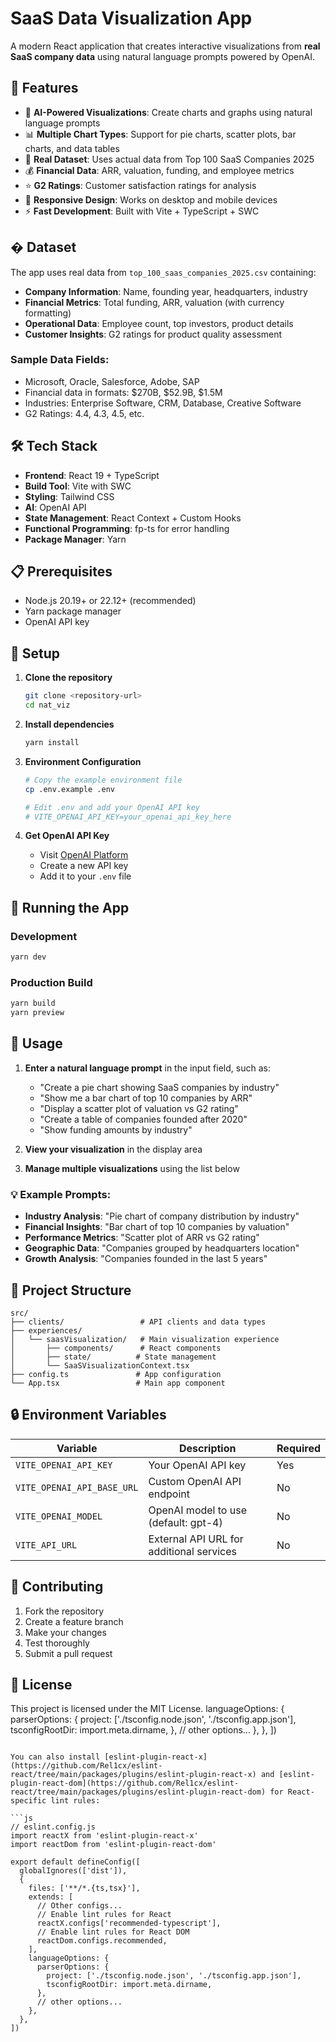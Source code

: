 # SaaS Data Visualization App

A modern React application that creates interactive visualizations from **real SaaS company data** using natural language prompts powered by OpenAI.

## 🚀 Features

- 🤖 **AI-Powered Visualizations**: Create charts and graphs using natural language prompts
- 📊 **Multiple Chart Types**: Support for pie charts, scatter plots, bar charts, and data tables
- 💾 **Real Dataset**: Uses actual data from Top 100 SaaS Companies 2025
- 💰 **Financial Data**: ARR, valuation, funding, and employee metrics
- ⭐ **G2 Ratings**: Customer satisfaction ratings for analysis
- 📱 **Responsive Design**: Works on desktop and mobile devices
- ⚡ **Fast Development**: Built with Vite + TypeScript + SWC

## � Dataset

The app uses real data from `top_100_saas_companies_2025.csv` containing:

- **Company Information**: Name, founding year, headquarters, industry
- **Financial Metrics**: Total funding, ARR, valuation (with currency formatting)
- **Operational Data**: Employee count, top investors, product details
- **Customer Insights**: G2 ratings for product quality assessment

### Sample Data Fields:
- Microsoft, Oracle, Salesforce, Adobe, SAP
- Financial data in formats: $270B, $52.9B, $1.5M
- Industries: Enterprise Software, CRM, Database, Creative Software
- G2 Ratings: 4.4, 4.3, 4.5, etc.

## 🛠️ Tech Stack

- **Frontend**: React 19 + TypeScript
- **Build Tool**: Vite with SWC
- **Styling**: Tailwind CSS
- **AI**: OpenAI API
- **State Management**: React Context + Custom Hooks
- **Functional Programming**: fp-ts for error handling
- **Package Manager**: Yarn

## 📋 Prerequisites

- Node.js 20.19+ or 22.12+ (recommended)
- Yarn package manager
- OpenAI API key

## 🔧 Setup

1. **Clone the repository**
   ```bash
   git clone <repository-url>
   cd nat_viz
   ```

2. **Install dependencies**
   ```bash
   yarn install
   ```

3. **Environment Configuration**
   ```bash
   # Copy the example environment file
   cp .env.example .env

   # Edit .env and add your OpenAI API key
   # VITE_OPENAI_API_KEY=your_openai_api_key_here
   ```

4. **Get OpenAI API Key**
   - Visit [OpenAI Platform](https://platform.openai.com/api-keys)
   - Create a new API key
   - Add it to your `.env` file

## 🚀 Running the App

### Development
```bash
yarn dev
```

### Production Build
```bash
yarn build
yarn preview
```

## 🎯 Usage

1. **Enter a natural language prompt** in the input field, such as:
   - "Create a pie chart showing SaaS companies by industry"
   - "Show me a bar chart of top 10 companies by ARR"
   - "Display a scatter plot of valuation vs G2 rating"
   - "Create a table of companies founded after 2020"
   - "Show funding amounts by industry"

2. **View your visualization** in the display area
3. **Manage multiple visualizations** using the list below

### 💡 Example Prompts:
- **Industry Analysis**: "Pie chart of company distribution by industry"
- **Financial Insights**: "Bar chart of top 10 companies by valuation"
- **Performance Metrics**: "Scatter plot of ARR vs G2 rating"
- **Geographic Data**: "Companies grouped by headquarters location"
- **Growth Analysis**: "Companies founded in the last 5 years"

## 📁 Project Structure

```
src/
├── clients/                 # API clients and data types
├── experiences/
│   └── saasVisualization/   # Main visualization experience
│       ├── components/      # React components
│       ├── state/          # State management
│       └── SaaSVisualizationContext.tsx
├── config.ts               # App configuration
└── App.tsx                 # Main app component
```

## 🔒 Environment Variables

| Variable | Description | Required |
|----------|-------------|----------|
| `VITE_OPENAI_API_KEY` | Your OpenAI API key | Yes |
| `VITE_OPENAI_API_BASE_URL` | Custom OpenAI API endpoint | No |
| `VITE_OPENAI_MODEL` | OpenAI model to use (default: gpt-4) | No |
| `VITE_API_URL` | External API URL for additional services | No |

## 🤝 Contributing

1. Fork the repository
2. Create a feature branch
3. Make your changes
4. Test thoroughly
5. Submit a pull request

## 📄 License

This project is licensed under the MIT License.
    languageOptions: {
      parserOptions: {
        project: ['./tsconfig.node.json', './tsconfig.app.json'],
        tsconfigRootDir: import.meta.dirname,
      },
      // other options...
    },
  },
])
```

You can also install [eslint-plugin-react-x](https://github.com/Rel1cx/eslint-react/tree/main/packages/plugins/eslint-plugin-react-x) and [eslint-plugin-react-dom](https://github.com/Rel1cx/eslint-react/tree/main/packages/plugins/eslint-plugin-react-dom) for React-specific lint rules:

```js
// eslint.config.js
import reactX from 'eslint-plugin-react-x'
import reactDom from 'eslint-plugin-react-dom'

export default defineConfig([
  globalIgnores(['dist']),
  {
    files: ['**/*.{ts,tsx}'],
    extends: [
      // Other configs...
      // Enable lint rules for React
      reactX.configs['recommended-typescript'],
      // Enable lint rules for React DOM
      reactDom.configs.recommended,
    ],
    languageOptions: {
      parserOptions: {
        project: ['./tsconfig.node.json', './tsconfig.app.json'],
        tsconfigRootDir: import.meta.dirname,
      },
      // other options...
    },
  },
])
```
